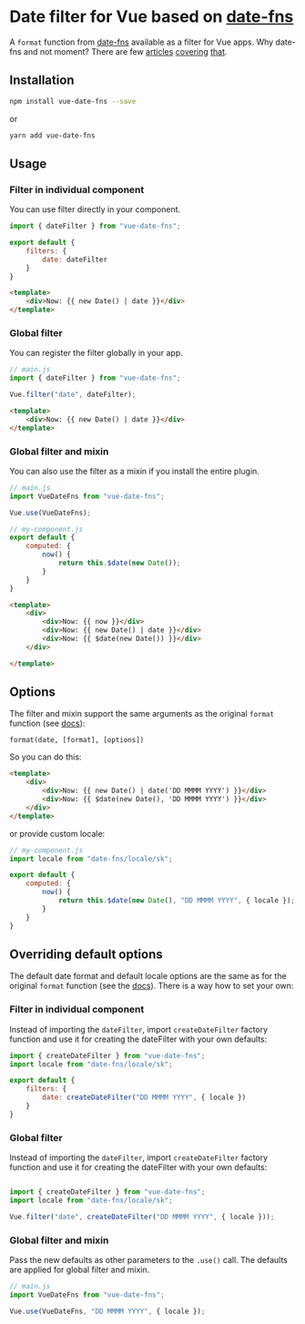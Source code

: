 # Date filter for Vue based on [date-fns](https://date-fns.org/)

A `format` function from [date-fns](https://date-fns.org/) available as a filter for Vue apps. Why date-fns and not moment? There are few [articles](https://medium.com/@k2u4yt/momentjs-vs-date-fns-6bddc7bfa21e) [covering](https://hackernoon.com/why-you-should-choose-date-fns-over-moment-js-in-your-nodejs-applications-116d1a709c43) [that](https://github.com/you-dont-need/You-Dont-Need-Momentjs).

## Installation

```sh
npm install vue-date-fns --save
```
or
```sh
yarn add vue-date-fns
```

## Usage

### Filter in individual component

You can use filter directly in your component.
```js
import { dateFilter } from "vue-date-fns";

export default {
    filters: {
        date: dateFilter
    }
}
```
```html
<template>
    <div>Now: {{ new Date() | date }}</div>
</template>
```

### Global filter

You can register the filter globally in your app.

```js
// main.js
import { dateFilter } from "vue-date-fns";

Vue.filter("date", dateFilter);
```
```html
<template>
    <div>Now: {{ new Date() | date }}</div>
</template>
```

### Global filter and mixin

You can also use the filter as a mixin if you install the entire plugin.
```js
// main.js
import VueDateFns from "vue-date-fns";

Vue.use(VueDateFns);
```
```js
// my-component.js
export default {
    computed: {
        now() {
            return this.$date(new Date());
        }
    }
}
```
```html
<template>
    <div>
        <div>Now: {{ now }}</div>
        <div>Now: {{ new Date() | date }}</div>
        <div>Now: {{ $date(new Date()) }}</div>
    </div>

</template>
```

## Options

The filter and mixin support the same arguments as the original `format` function (see [docs](https://date-fns.org/v1.29.0/docs/format)):

`format(date, [format], [options])`

So you can do this:

```html
<template>
    <div>
        <div>Now: {{ new Date() | date('DD MMMM YYYY') }}</div>
        <div>Now: {{ $date(new Date(), 'DD MMMM YYYY') }}</div>
    </div>
</template>
```

or provide custom locale:

```js
// my-component.js
import locale from "date-fns/locale/sk";

export default {
    computed: {
        now() {
            return this.$date(new Date(), "DD MMMM YYYY", { locale });
        }
    }
}
```

## Overriding default options

The default date format and default locale options are the same as for the original `format` function (see the [docs](https://date-fns.org/v1.29.0/docs/format#arguments)). There is a way how to set your own:

### Filter in individual component

Instead of importing the `dateFilter`, import `createDateFilter` factory function and use it for creating the dateFilter with your own defaults:

```js
import { createDateFilter } from "vue-date-fns";
import locale from "date-fns/locale/sk";

export default {
    filters: {
        date: createDateFilter("DD MMMM YYYY", { locale })
    }
}
```

### Global filter

Instead of importing the `dateFilter`, import `createDateFilter` factory function and use it for creating the dateFilter with your own defaults:

```js

import { createDateFilter } from "vue-date-fns";
import locale from "date-fns/locale/sk";

Vue.filter("date", createDateFilter("DD MMMM YYYY", { locale }));
```

### Global filter and mixin

Pass the new defaults as other parameters to the `.use()` call. The defaults are applied for global filter and mixin.

```js
// main.js
import VueDateFns from "vue-date-fns";

Vue.use(VueDateFns, "DD MMMM YYYY", { locale });
```
